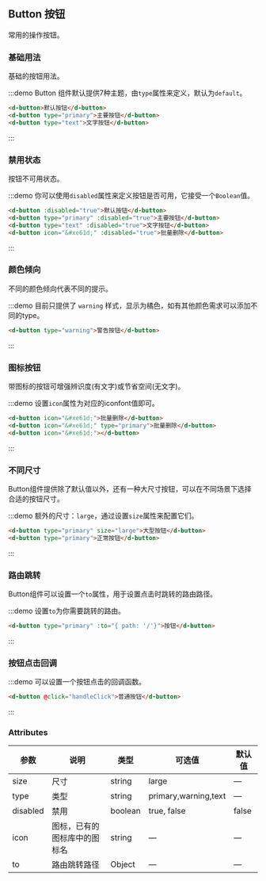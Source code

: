 <script>
export default {
  methods: {
    handleClick: function(evt) {
      alert(evt);
    }
  }
};
</script>

## Button 按钮

常用的操作按钮。

### 基础用法

基础的按钮用法。

:::demo Button 组件默认提供7种主题，由`type`属性来定义，默认为`default`。

```html
<d-button>默认按钮</d-button>
<d-button type="primary">主要按钮</d-button>
<d-button type="text">文字按钮</d-button>
```
:::

### 禁用状态

按钮不可用状态。

:::demo 你可以使用`disabled`属性来定义按钮是否可用，它接受一个`Boolean`值。

```html
<d-button :disabled="true">默认按钮</d-button>
<d-button type="primary" :disabled="true">主要按钮</d-button>
<d-button type="text" :disabled="true">文字按钮</d-button>
<d-button icon="&#xe61d;" :disabled="true">批量删除</d-button>
```
:::

### 颜色倾向

不同的颜色倾向代表不同的提示。

:::demo 目前只提供了 `warning` 样式，显示为橘色，如有其他颜色需求可以添加不同的type。
```html
<d-button type="warning">警告按钮</d-button>
```
:::

### 图标按钮

带图标的按钮可增强辨识度(有文字)或节省空间(无文字)。

:::demo 设置`icon`属性为对应的iconfont值即可。

```html
<d-button icon="&#xe61d;">批量删除</d-button>
<d-button icon="&#xe61d;" type="primary">批量删除</d-button>
<d-button icon="&#xe61d;"></d-button>
```
:::

### 不同尺寸

Button组件提供除了默认值以外，还有一种大尺寸按钮，可以在不同场景下选择合适的按钮尺寸。

:::demo 额外的尺寸：`large`，通过设置`size`属性来配置它们。

```html
<d-button type="primary" size="large">大型按钮</d-button>
<d-button type="primary">正常按钮</d-button>
```
:::

### 路由跳转

Button组件可以设置一个`to`属性，用于设置点击时跳转的路由路径。

:::demo 设置`to`为你需要跳转的路由。
```html
<d-button type="primary" :to="{ path: '/'}">按钮</d-button>
```
:::

### 按钮点击回调

:::demo 可以设置一个按钮点击的回调函数。

```html
<d-button @click="handleClick">普通按钮</d-button>
```
:::

### Attributes

| 参数      | 说明    | 类型      | 可选值       | 默认值   |
|---------- |-------- |---------- |-------------  |-------- |
| size     | 尺寸   | string  |   large            |    —     |
| type     | 类型   | string    |   primary,warning,text |     —    |
| disabled  | 禁用    | boolean   | true, false   | false   |
| icon  | 图标，已有的图标库中的图标名 | string   |  —  |  —  |
| to  | 路由跳转路径 | Object   |  —  |  —  |

